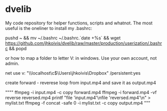 # dvelib

My code repository for helper functions, scripts and whatnot. The most useful is the oneliner to install my .bashrc:

pushd ~ && mv ~/.bashrc ~/.bashrc.\`date +%s\` && wget https://github.com/jhkoivis/dvelib/raw/master/production/userization/.bashrc && popd

or how to map a folder to letter V: in windows. Use your own account, not admin.

net use v: "\\\localhost\c$\Users\jhkoivis\Dropbox\" /persistent:yes

create forward - reverese loop from input.mp4 and save it as output.mp4

""""
ffmpeg -i input.mp4 -c copy forward.mp4
ffmpeg -i forward.mp4 -vf reverse reversed.mp4
printf "file 'input.mp4'\nfile 'reversed.mp4'\n" > mylist.txt
ffmpeg -f concat -safe 0 -i mylist.txt -c copy output.mp4
"""
